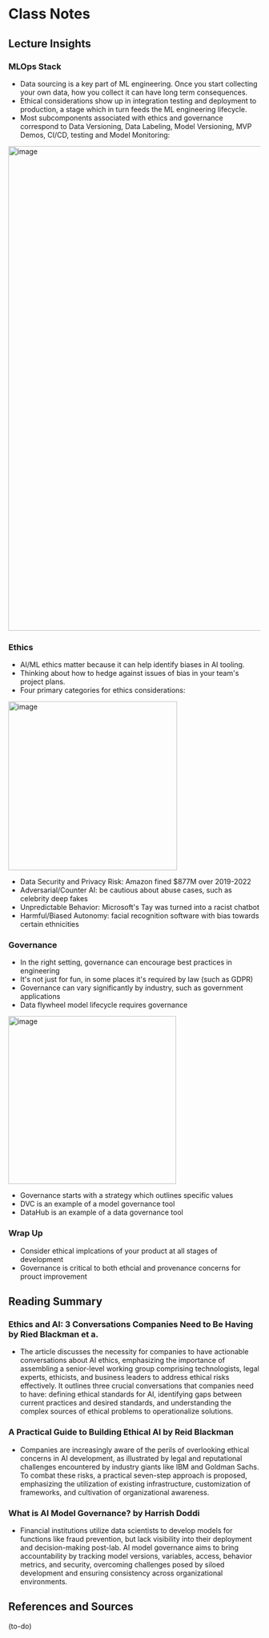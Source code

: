 # Class Notes

## Lecture Insights

### MLOps Stack
- Data sourcing is a key part of ML engineering. Once you start collecting your own data, how you collect it can have long term consequences.
- Ethical considerations show up in integration testing and deployment to production, a stage which in turn feeds the ML engineering lifecycle.
- Most subcomponents associated with ethics and governance correspond to Data Versioning, Data Labeling, Model Versioning, MVP Demos, CI/CD, testing and Model Monitoring:
<img width="967" alt="image" src="https://github.com/isaacfab/cmu-17-691/assets/149334866/96718887-92d7-49ad-a171-260419054fba">

### Ethics
- AI/ML ethics matter because it can help identify biases in AI tooling.
- Thinking about how to hedge against issues of bias in your team's project plans.
- Four primary categories for ethics considerations:
<img width="337" alt="image" src="https://github.com/isaacfab/cmu-17-691/assets/149334866/83b6d2fd-621d-4d41-b704-1283d8ffc7ed">

- Data Security and Privacy Risk: Amazon fined $877M over 2019-2022
- Adversarial/Counter AI: be cautious about abuse cases, such as celebrity deep fakes
- Unpredictable Behavior: Microsoft's Tay was turned into a racist chatbot
- Harmful/Biased Autonomy: facial recognition software with bias towards certain ethnicities


### Governance
- In the right setting, governance can encourage best practices in engineering
- It's not just for fun, in some places it's required by law (such as GDPR)
- Governance can vary significantly by industry, such as government applications
- Data flywheel model lifecycle requires governance
<img width="335" alt="image" src="https://github.com/isaacfab/cmu-17-691/assets/149334866/b697a9d5-0f56-41d7-8131-f9f0f42a06f5">

- Governance starts with a strategy which outlines specific values
- DVC is an example of a model governance tool 
- DataHub is an example of a data governance tool 

### Wrap Up
- Consider ethical implcations of your product at all stages of development
- Governance is critical to both ethcial and provenance concerns for prouct improvement

## Reading Summary

### Ethics and AI: 3 Conversations Companies Need to Be Having by Ried Blackman et a.
- The article discusses the necessity for companies to have actionable conversations about AI ethics, emphasizing the importance of assembling a senior-level working group comprising technologists, legal experts, ethicists, and business leaders to address ethical risks effectively. It outlines three crucial conversations that companies need to have: defining ethical standards for AI, identifying gaps between current practices and desired standards, and understanding the complex sources of ethical problems to operationalize solutions.

### A Practical Guide to Building Ethical AI by Reid Blackman
- Companies are increasingly aware of the perils of overlooking ethical concerns in AI development, as illustrated by legal and reputational challenges encountered by industry giants like IBM and Goldman Sachs. To combat these risks, a practical seven-step approach is proposed, emphasizing the utilization of existing infrastructure, customization of frameworks, and cultivation of organizational awareness.

### What is AI Model Governance? by Harrish Doddi
- Financial institutions utilize data scientists to develop models for functions like fraud prevention, but lack visibility into their deployment and decision-making post-lab. AI model governance aims to bring accountability by tracking model versions, variables, access, behavior metrics, and security, overcoming challenges posed by siloed development and ensuring consistency across organizational environments.

## References and Sources
(to-do)
